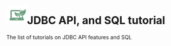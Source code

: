 # <img src="https://raw.githubusercontent.com/bobocode-projects/resources/master/image/logo_transparent_background.png" height=50/>JDBC API, and SQL tutorial

The list of tutorials on JDBC API features and SQL
